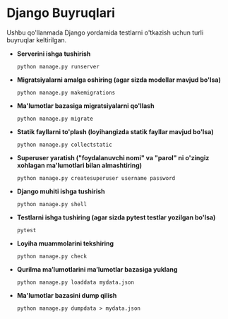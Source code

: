 # Django Buyruqlari

Ushbu qo'llanmada Django yordamida testlarni o'tkazish uchun turli buyruqlar keltirilgan.

- **Serverini ishga tushirish**
    ```
    python manage.py runserver
    ```

- **Migratsiyalarni amalga oshiring (agar sizda modellar mavjud bo'lsa)**
    ```
    python manage.py makemigrations
    ```

- **Ma'lumotlar bazasiga migratsiyalarni qo'llash**
    ```
    python manage.py migrate
    ```

- **Statik fayllarni to'plash (loyihangizda statik fayllar mavjud bo'lsa)**
    ```
    python manage.py collectstatic
    ```

- **Superuser yaratish ("foydalanuvchi nomi" va "parol" ni o'zingiz xohlagan ma'lumotlari bilan almashtiring)**
    ```
    python manage.py createsuperuser username password
    ```

- **Django muhiti ishga tushirish**
    ```
    python manage.py shell
    ```

- **Testlarni ishga tushiring (agar sizda pytest testlar yozilgan bo'lsa)**
    ```
    pytest
    ```

- **Loyiha muammolarini tekshiring**
    ```
    python manage.py check
    ```

- **Qurilma maʼlumotlarini maʼlumotlar bazasiga yuklang**
    ```
    python manage.py loaddata mydata.json
    ```

- **Ma'lumotlar bazasini dump qilish**
    ```
    python manage.py dumpdata > mydata.json
    ```
